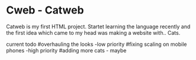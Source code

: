 # Cweb - Catweb

Catweb is my first HTML project. Startet learning the language recently and the first idea which came to my head was making a website with.. Cats.

current todo
#overhauling the looks -low priority
#fixing scaling on mobile phones -high priority
#adding more cats - maybe
